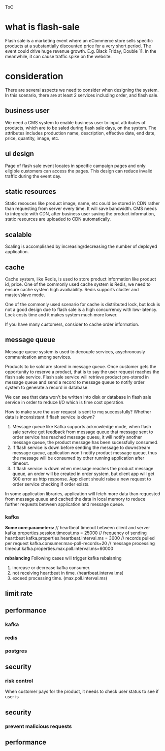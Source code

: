ToC

# what is flash-sale
Flash sale is a marketing event where an eCommerce store sells specific products at a substantially discounted price for a very short period. The event could drive huge revenue growth. E.g. Black Friday, Double 11. In the meanwhile, it can cause traffic spike on the website. 

# consideration
There are several aspects we need to consider when designing the system. In this scenario, there are at least 2 services including order, and flash sale. 

## business user
We need a CMS system to enable business user to input attributes of products, which are to be saled during flash sale days, on the system. The attributes includes production name, description, effective date, end date, price, quantity, image, etc.  

## ui design
Page of flash sale event locates in specific campaign pages and only eligible customers can access the pages. This design can reduce invalid traffic during the event day.

## static resources
Static resouces like product image, name, etc could be stored in CDN rather than requesting from server every time. It will save bandwidth. CMS needs to integrate with CDN, after business user saving the product information, static resources are uploaded to CDN automatically.

## scalable
Scaling is accomplished by increasing/decreasing the number of deployed application. 

## cache
Cache system, like Redis, is used to store product information like product id, price. One of the commonly used cache system is Redis, we need to ensure cache system high availiability. Redis supports cluster and master/slave mode.

One of the commonly used scenario for cache is distributed lock, but lock is not a good design due to flash sale is a high concurrency with low-latency. Lock costs time and it makes system much more lower.

If you have many customers, consider to cache order information.

## message queue
Message queue system is used to decouple services, asychronously communication among services. 

Products to be sold are stored in message queue. Once customer gets the opportunity to reserve a product, that is to say the user request reaches the flash sale service. Flash sale service will retrieve product pre-stored in message queue and send a record to message queue to notify order system to generate a record in database.

We can see that data won't be written into disk or database in flash sale service in order to reduce I/O which is time cost operation. 

How to make sure the user request is sent to mq successfully? Whether data is inconsistant if flash service is down?
1. Message queue like Kafka supports acknowledge mode, when flash sale service get feedback from message queue that message sent to order service has reached message queeu, it will notify another message queue, the product message has been sucessfully consumed. 
2. If flash service is down before sending the message to downstream message queue, application won't notify product message queue, thus the message will be consumed by other running application after timeout.
3. If flash service is down when message reaches the product message queue, an order will be created in order system, but client app will get 500 error as http response. App client should raise a new request to order service checking if order exists.

In some application libraries, application will fetch more data than requested from message queue and cached the data in local memory to reduce further requests between application and message queue.

### kafka

**Some core parameters:**
// heartbeat timeout between client and server
kafka.properties.session.timeout.ms = 25000
// frequency of sending heartbeat
kafka.properties.heartbeat.interval.ms = 3000
// records pulled per request
kafka.consumer.max-poll-records=20
// message processing timeout
kafka.properties.max.poll.interval.ms=60000

**rebalancing**
Following cases will trigger kafka rebalaning
1. increase or decrease kafka consumer.
2. not receiving heartbeat in time. (heartbeat.interval.ms)
3. exceed processing time. (max.poll.interval.ms)

## limit rate

## performance
### kafka


### redis


### postgres


## security
### risk control
When customer pays for the product, it needs to check user status to see if user is 


## security
### prevent malicious requests
 
## performance
